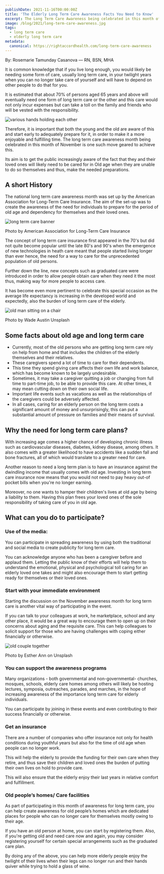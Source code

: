 ```yaml
---
publishDate: 2021-11-16T00:00:00Z
title: 'The Elderly Long Term Care Awareness Facts You Need to Know'
excerpt: The Long Term Care Awareness being celebrated in this month of November is stressing on the many interesting facts about long term care for your elderly loved ones.
image: /blog/2021/long-term-care-awareness.jpg
tags:
  - long term care
  - elderly long term care
metadata:
  canonical: https://rightaccordhealth.com/long-term-care-awareness
---
```



By: Rosemarie Tamunday Casanova — RN, BSN, MHA


It is common knowledge that if you live long enough, you would likely be needing some form of care, usually long term care, in your twilight years when you can no longer take care of yourself and will have to depend on other people to do that for you.

It is estimated that about 70% of persons aged 65 years and above will eventually need one form of long term care or the other and this care would not only incur expenses but can take a toll on the family and friends who will be vested with the responsibility.

![various hands holding each other](/blog/2021/joshua-hoehne-0F4duBPWlCw-unsplash.jpg)

Therefore, it is important that both the young and the old are aware of this and start early to adequately prepare for it, in order to make it a more enjoyable and fulfilling time. The long term care awareness month being celebrated in this month of November is one such move geared to achieve this.

Its aim is to get the public increasingly aware of the fact that they and their loved ones will likely need to be cared for in Old age when they are unable to do so themselves and thus, make the needed preparations.

A short History
---------------

The national long term care awareness month was set up by the American Association for Long-Term Care Insurance. The aim of the set-up was to create the awareness of the need for individuals to prepare for the period of old age and dependency for themselves and their loved ones.

![long term care banner](/blog/2021/long-term-care-awareness-large.jpg)

Photo by American Association for Long-Term Care Insurance

The concept of long term care insurance first appeared in the 70's but did not quite become popular until the late 80's and 90's when the emergence of new technologies in heath care meant that people started living longer than ever hence, the need for a way to care for the unprecedented population of old persons.

Further down the line, new concepts such as graduated care were introduced in order to allow people obtain care when they need it the most thus, making way for more people to access care.

It has become even more pertinent to celebrate this special occasion as the average life expectancy is increasing in the developed world and expectedly, also the burden of long term care of the elderly.

![old man sitting on a chair](/blog/2021/wade-austin-ellis-_mTWj51j_k4-unsplash.jpg)

Photo by Wade Austin Unsplash

Some facts about old age and long term care
-------------------------------------------

*   Currently, most of the old persons who are getting long term care rely on help from home and that includes the children of the elderly themselves and their relatives.
*   These caregivers spend a lot of time to care for their dependents.
*   This time they spend giving care affects their own life and work balance, which has become known to be largely undesirable.
*   Sometimes, it may take a caregiver quitting a job or changing from full time to part-time job, to be able to provide this care. At other times, it may mean cutting down on their own social life.
*   Important life events such as vacations as well as the relationships of the caregivers could be adversely affected.
*   In all cases, caring for an elderly person on the long term costs a significant amount of money and unsurprisingly, this can put a substantial amount of pressure on families and their means of survival.

Why the need for long term care plans?
--------------------------------------

With increasing age comes a higher chance of developing chronic illness such as cardiovascular diseases, diabetes, kidney disease, among others. It also comes with a greater likelihood to have accidents like a sudden fall and bone fractures, all of which would translate to a greater need for care.

Another reason to need a long term plan is to have an insurance against the dwindling income that usually comes with old age. Investing in long term care insurance now means that you would not need to pay heavy out-of pocket bills when you're no longer earning.

Moreover, no one wants to hamper their children's lives at old age by being a liability to them. Having this plan frees your loved ones of the sole responsibility of taking care of you in old age.

What can you do to participate?
-------------------------------

### Use of the media:

You can participate in spreading awareness by using both the traditional and social media to create publicity for long term care.

You can acknowledge anyone who has been a caregiver before and applaud them. Letting the public know of their efforts will help them to understand the emotional, physical and psychological toll caring for an elderly loved one takes and might also encourage them to start getting ready for themselves or their loved ones.

### Start with your immediate environment

Starting the discussion on the November awareness month for long term care is another vital way of participating in the event.

If you can talk to your colleagues at work, he marketplace, school and any other place, it would be a great way to encourage them to open up on their concerns about aging and the requisite care. This can help colleagues to solicit support for those who are having challenges with coping either financially or otherwise.

![old couple together](/blog/2021/esther-ann-glpYh1cWf0o-unsplash.jpg)

Photo by Esther Ann on Unsplash

### You can support the awareness programs

Many organizations - both governmental and non-governmental- churches, mosques, schools, elderly care homes among others will likely be hosting lectures, symposia, outreaches, parades, and marches, in the hope of increasing awareness of the importance long term care for elderly individuals.

You can participate by joining in these events and even contributing to their success financially or otherwise.

### Get an insurance

There are a number of companies who offer insurance not only for health conditions during youthful years but also for the time of old age when people can no longer work.

This will help the elderly to provide the funding for their own care when they retire, and thus save their children and loved ones the burden of putting their own lives on hold to provide care.

This will also ensure that the elderly enjoy their last years in relative comfort and fulfillment.

### Old people’s homes/ Care facilities

As part of participating in this month of awareness for long term care, you can help create awareness for old people’s homes which are dedicated places for people who can no longer care for themselves mostly owing to their age.

If you have an old person at home, you can start by registering them. Also, if you're getting old and need care now and again, you may consider registering yourself for certain special arrangements such as the graduated care plan.

By doing any of the above, you can help more elderly people enjoy the twilight of their lives when their legs can no longer run and their hands quiver while trying to hold a glass of wine.